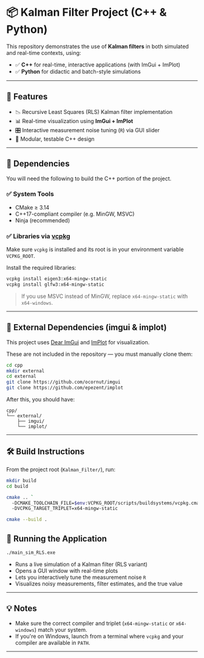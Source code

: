 # 📦 Kalman Filter Project (C++ & Python)

This repository demonstrates the use of **Kalman filters** in both simulated and real-time contexts, using:

- ✅ **C++** for real-time, interactive applications (with ImGui + ImPlot)
- ✅ **Python** for didactic and batch-style simulations

---

## 🧠 Features

- 📉 Recursive Least Squares (RLS) Kalman filter implementation
- 📊 Real-time visualization using **ImGui + ImPlot**
- 🎛️ Interactive measurement noise tuning (`R`) via GUI slider
- 🧪 Modular, testable C++ design

---

## 🔧 Dependencies

You will need the following to build the C++ portion of the project.

### ✅ System Tools
- CMake ≥ 3.14
- C++17-compliant compiler (e.g. MinGW, MSVC)
- Ninja (recommended)

### ✅ Libraries via [vcpkg](https://github.com/microsoft/vcpkg)

Make sure `vcpkg` is installed and its root is in your environment variable `VCPKG_ROOT`.

Install the required libraries:

```bash
vcpkg install eigen3:x64-mingw-static
vcpkg install glfw3:x64-mingw-static
```

> If you use MSVC instead of MinGW, replace `x64-mingw-static` with `x64-windows`.

---

## 📁 External Dependencies (imgui & implot)

This project uses [Dear ImGui](https://github.com/ocornut/imgui) and [ImPlot](https://github.com/epezent/implot) for visualization.

These are not included in the repository — you must manually clone them:

```bash
cd cpp
mkdir external
cd external
git clone https://github.com/ocornut/imgui
git clone https://github.com/epezent/implot
```

After this, you should have:

```
cpp/
└── external/
    ├── imgui/
    └── implot/
```

---

## 🛠️ Build Instructions

From the project root (`Kalman_Filter/`), run:

```bash
mkdir build
cd build

cmake .. `
  -DCMAKE_TOOLCHAIN_FILE=$env:VCPKG_ROOT/scripts/buildsystems/vcpkg.cmake `
  -DVCPKG_TARGET_TRIPLET=x64-mingw-static

cmake --build .
```

## 🚀 Running the Application

```bash
./main_sim_RLS.exe
```

- Runs a live simulation of a Kalman filter (RLS variant)
- Opens a GUI window with real-time plots
- Lets you interactively tune the measurement noise `R`
- Visualizes noisy measurements, filter estimates, and the true value

---

## 💡 Notes
- Make sure the correct compiler and triplet (`x64-mingw-static` or `x64-windows`) match your system.
- If you're on Windows, launch from a terminal where `vcpkg` and your compiler are available in `PATH`.

---
 
